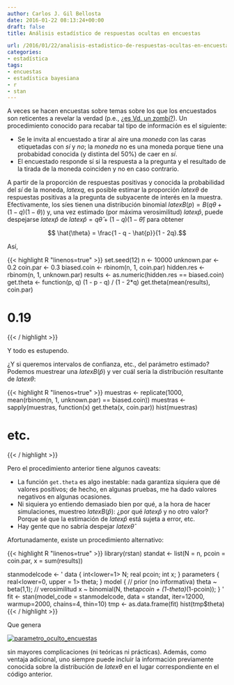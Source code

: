 ```yaml
---
author: Carlos J. Gil Bellosta
date: 2016-01-22 08:13:24+00:00
draft: false
title: Análisis estadístico de respuestas ocultas en encuestas

url: /2016/01/22/analisis-estadistico-de-respuestas-ocultas-en-encuestas/
categories:
- estadística
tags:
- encuestas
- estadística bayesiana
- r
- stan
---
```


A veces se hacen encuestas sobre temas sobre los que los encuestados son reticentes a revelar la verdad (p.e., [¿es Vd. un zombi?](http://www.datanalytics.com/2016/01/21/a-cuantos-zombis-conoces/)). Un procedimiento conocido para recabar tal tipo de información es el siguiente:

* Se le invita al encuestado a tirar al aire una _moneda_ con las caras etiquetadas con _sí_ y _no_; la _moneda_ no es una moneda porque tiene una probabidad conocida (y distinta del 50%) de caer en _sí_.
* El encuestado responde sí si la respuesta a la pregunta y el resultado de la tirada de la moneda coinciden y no en caso contrario.

A partir de la proporción de respuestas positivas y conocida la probabilidad del _sí_ de la moneda, $latex q$, es posible estimar la proporción $latex \theta$ de respuestas positivas a la pregunta de subyacente de interés en la muestra. Efectivamente, los síes tienen una distribución binomial $latex B(p) = B(q\theta + (1-q)(1-\theta))$ y, una vez estimado (por máxima verosimilitud) $latex \hat{p}$, puede despejarse $latex \hat{p}$ de $latex \hat{p} = q\hat{\theta} + (1-q)(1-\hat{\theta})$ para obtener

$$ \hat{\theta} = \frac{1 - q - \hat{p}}{1 - 2q}.$$

Así,

{{< highlight R "linenos=true" >}}
set.seed(12)
n <- 10000
unknown.par <- 0.2
coin.par    <- 0.3
biased.coin <- rbinom(n, 1, coin.par)
hidden.res  <- rbinom(n, 1, unknown.par)
results <- as.numeric(hidden.res == biased.coin)
get.theta <- function(p, q) (1 - p - q) / (1 - 2*q)
get.theta(mean(results), coin.par)
# 0.19
{{< / highlight >}}

Y todo es estupendo.

¿Y si queremos intervalos de confianza, etc., del parámetro estimado? Podemos muestrear una $latex B(\hat{p})$ y ver cuál sería la distribución resultante de $latex \theta$:

{{< highlight R "linenos=true" >}}
muestras <- replicate(1000,
  mean(rbinom(n, 1, unknown.par) == biased.coin))
muestras <- sapply(muestras, function(x)
  get.theta(x, coin.par))
hist(muestras)
# etc.
{{< / highlight >}}

Pero el procedimiento anterior tiene algunos caveats:

* La función `get.theta` es algo inestable: nada garantiza siquiera que dé valores positivos; de hecho, en algunas pruebas, me ha dado valores negativos en algunas ocasiones.
* Ni siquiera yo entiendo demasiado bien por qué, a la hora de hacer simulaciones, muestreo $latex B(\hat{p})$: ¿por qué $latex \hat{p}$ y no otro valor? Porque sé que la estimación de $latex \hat{p}$ está sujeta a error, etc.
* Hay gente que no sabría despejar $latex \hat{\theta}$

Afortunadamente, existe un procedimiento alternativo:

{{< highlight R "linenos=true" >}}
library(rstan)
standat <- list(N = n, pcoin = coin.par, x = sum(results))

stanmodelcode <- '
data {
  int<lower=1> N;
  real pcoin;
  int x;
}
parameters {
  real<lower=0, upper = 1> theta;
}
model {
  // prior (no informativa)
  theta ~ beta(1,1);
  // verosimilitud
  x ~ binomial(N, theta*pcoin + (1-theta)*(1-pcoin));
}
'
fit <- stan(model_code = stanmodelcode,
            data = standat,
            iter=12000, warmup=2000,
            chains=4, thin=10)
tmp <- as.data.frame(fit)
hist(tmp$theta)
{{< / highlight >}}







Que genera

[![parametro_oculto_encuestas](/wp-uploads/2016/01/parametro_oculto_encuestas.png#center)
](/wp-uploads/2016/01/parametro_oculto_encuestas.png#center)

sin mayores complicaciones (ni teóricas ni prácticas). Además, como ventaja adicional, uno siempre puede incluir la información previamente conocida sobre la distribución de $latex \theta$ en el lugar correspondiente en el código anterior.
